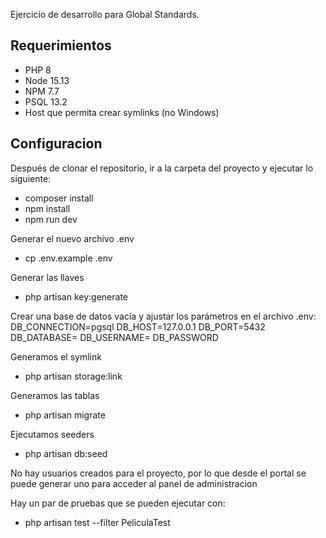 Ejercicio de desarrollo para Global Standards.

## Requerimientos
- PHP  8
- Node 15.13
- NPM  7.7
- PSQL 13.2
- Host que permita crear symlinks (no Windows)

## Configuracion
Después de clonar el repositorio, ir a la carpeta del proyecto y ejecutar lo siguiente:
- composer install
- npm install
- npm run dev

Generar el nuevo archivo .env
- cp .env.example .env

Generar las llaves
- php artisan key:generate

Crear una base de datos vacía y ajustar los parámetros en el archivo .env:
DB_CONNECTION=pgsql
DB_HOST=127.0.0.1
DB_PORT=5432
DB_DATABASE=
DB_USERNAME=
DB_PASSWORD

Generamos el symlink
- php artisan storage:link

Generamos las tablas
- php artisan migrate

Ejecutamos seeders
- php artisan db:seed

No hay usuarios creados para el proyecto, por lo que desde el portal se puede 
generar uno para acceder al panel de administracion

Hay un par de pruebas que se pueden ejecutar con:
- php artisan test --filter PeliculaTest
